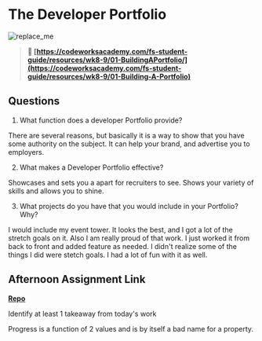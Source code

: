 # The Developer Portfolio

![replace_me](https://codeworks.blob.core.windows.net/public/assets/img/illustrations/placeholder.svg)

> **📖 [https://codeworksacademy.com/fs-student-guide/resources/wk8-9/01-BuildingAPortfolio/](https://codeworksacademy.com/fs-student-guide/resources/wk8-9/01-Building-A-Portfolio)**

## Questions

1. What function does a developer Portfolio provide?

There are several reasons, but basically it is a way to show that you have some authority on the subject. It can help your brand, and advertise you to employers. 

2. What makes a Developer Portfolio effective?

Showcases and sets you a apart for recruiters to see. Shows your variety of skills and allows you to shine. 

3. What projects do you have that you would include in your Portfolio? Why?

I would include my event tower. It looks the best, and I got a lot of the stretch goals on it. Also I am really proud of that work. I just worked it from back to front and added feature as needed. I didn't realize some of the things I did were stetch goals. I had a lot of fun with it as well. 

## Afternoon Assignment Link

**[Repo](capstone.... )**

Identify at least 1 takeaway from today's work

Progress is a function of 2 values and is by itself a bad name for a property. 